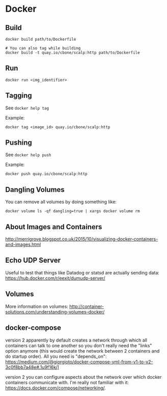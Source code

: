 Docker
======

Build
-----

```
docker build path/to/Dockerfile

# You can also tag while building
docker build -t quay.io/cbone/scalp:http path/to/Dockerfile
```

Run
---

```
docker run <img_identifier>
```

Tagging
-------

See `docker help tag`

Example:

```
docker tag <image_id> quay.io/cbone/scalp:http
```

Pushing
-------

See `docker help push`

Example:

```
docker push quay.io/cbone/scalp:http
```

Dangling Volumes
----------------

You can remove all volumes by doing something like:

```
docker volume ls -qf dangling=true | xargs docker volume rm
```

About Images and Containers
---------------------------

http://merrigrove.blogspot.co.uk/2015/10/visualizing-docker-containers-and-images.html

Echo UDP Server
---------------

Useful to test that things like Datadog or statsd are actually sending data:
https://hub.docker.com/r/eexit/dumudp-server/

Volumes
-------

More information on volumes:
http://container-solutions.com/understanding-volumes-docker/

docker-compose
--------------

version 2 apparently by default creates a network through which all containers
can talk to one another so you don't really need the "links" option anymore
(this would create the network between 2 containers and do startup order). All
you need is "depends_on":
https://medium.com/@giorgioto/docker-compose-yml-from-v1-to-v2-3c0f8bb7a48e#.1u9f16kj1

version 2 you can configure aspects about the network over which docker
containers communicate with. I'm really not familiar with it:
https://docs.docker.com/compose/networking/.
